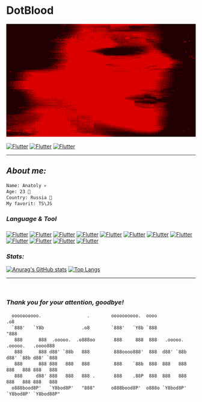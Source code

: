 # <cnter> DotBlood </center>

[<img alt="Header" height="300" src="https://raw.githubusercontent.com/DotBlood/DotBlood/349a36902bf82af24e9185bfcdb3de7b8d651f6f/assets/img/2.gif" width="1000"/>](#)

[![Flutter](https://img.shields.io/badge/Home-a40900)](https://github.com/DotBlood) [![Flutter](https://img.shields.io/badge/Works-a40900)](https://github.com/DotBlood?tab=repositories) [![Flutter](https://img.shields.io/badge/MyWeb-a40900)](#)

----

## **_About me:_**
```
Name: Anatoly 💀
Age: 23 👾
Country: Russia 🌆
My favorit: TS\JS
```


### **_Language & Tool_**
#####
[![Flutter](https://img.shields.io/badge/Python-a40900?style=for-the-badge&logo=Python)](#)
[![Flutter](https://img.shields.io/badge/Node.js-a40900?style=for-the-badge&logo=Node.js)](#)
[![Flutter](https://img.shields.io/badge/JavaScript-a40900?style=for-the-badge&logo=JavaScript)](#)
[![Flutter](https://img.shields.io/badge/TypeScript-a40900?style=for-the-badge&logo=TypeScript)](#)
[![Flutter](https://img.shields.io/badge/C%2B%2B-a40900?style=for-the-badge&logo=C%2B%2B)](#) 
[![Flutter](https://img.shields.io/badge/C%23-a40900?style=for-the-badge&logo=dotnet)](#)
[![Flutter](https://img.shields.io/badge/Java-a40900?style=for-the-badge&logo=Oracle)](#) 
[![Flutter](https://img.shields.io/badge/Express-a40900?style=for-the-badge&logo=express)](#)
[![Flutter](https://img.shields.io/badge/MongoDB-a40900?style=for-the-badge&logo=mongodb)](#)
[![Flutter](https://img.shields.io/badge/sqlite-a40900?style=for-the-badge&logo=sqlite)](#)
[![Flutter](https://img.shields.io/badge/MySQL-a40900?style=for-the-badge&logo=Mysql)](#)
[![Flutter](https://img.shields.io/badge/Postgres-a40900?style=for-the-badge&logo=Postgresql)](#)

### **_Stats:_**
[![Anurag's GitHub stats](https://github-readme-stats.vercel.app/api?username=DotBlood)](https://github.com/DotBlood)
[![Top Langs](https://github-readme-stats.vercel.app/api/top-langs/?username=DotBlood)](https://github.com/DotBlood)


---
<br/>

### **_Thank you for your attention, goodbye!_**
``` color.red
  oooooooooo.                 .        oooooooooo.  oooo                            .o8  
  `888'   `Y8b              .o8        `888'   `Y8b `888                           "888  
   888      888  .ooooo.  .o888oo       888     888  888   .ooooo.   .ooooo.   .oooo888  
   888      888 d88' `88b   888         888oooo888'  888  d88' `88b d88' `88b d88' `888  
   888      888 888   888   888         888    `88b  888  888   888 888   888 888   888  
   888     d88' 888   888   888 .       888    .88P  888  888   888 888   888 888   888  
  o888bood8P'   `Y8bod8P'   "888"      o888bood8P'  o888o `Y8bod8P' `Y8bod8P' `Y8bod88P"                              
```
